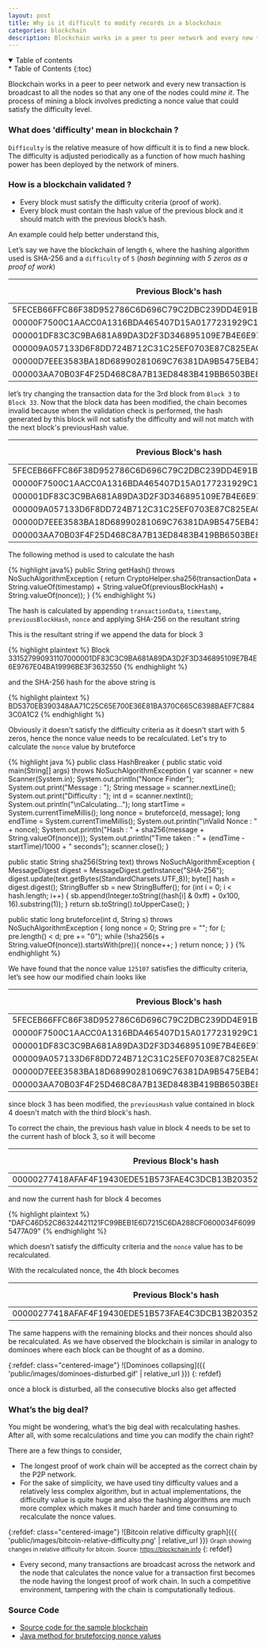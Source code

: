 ```yaml
---
layout: post
title: Why is it difficult to modify records in a blockchain
categories: blockchain
description: Blockchain works in a peer to peer network and every new transaction is broadcast to all the nodes so that any one of the nodes could mine it. The process of mining a block involves predicting a nonce value that could satisfy the difficulty level.
---
```


<details markdown="1" class="table-of-contents" open>
<summary>Table of contents</summary>
* Table of Contents
{:toc}
</details>

Blockchain works in a peer to peer network and every new transaction is broadcast to all the nodes so that any one of the nodes could _mine it_. The process of mining a block involves predicting a nonce value that could satisfy the difficulty level.


### What does 'difficulty' mean in blockchain ?

`Difficulty` is the relative measure of how difficult it is to find a new block. The difficulty is adjusted periodically as a function of how much hashing power has been deployed by the network of miners.

### How is a blockchain validated ?

* Every block must satisfy the difficulty criteria (proof of work).
* Every block must contain the hash value of the previous block and it should match with the previous block’s hash.

An example could help better understand this, 

Let’s say we have the blockchain of length `6`, where the hashing algorithm used is SHA-256 and a `difficulty` of `5` (_hash beginning with 5 zeros as a proof of work_)

<table class="table table-striped table-responsive">
<thead>
    <tr class="bg-dark text-white">
        <th>Previous Block's hash</th> 
        <th>Timestamp</th>
        <th>Nonce</th>
        <th>Transaction Data</th>
    </tr>
</thead>
<tbody>
    <tr>
        <td>5FECEB66FFC86F38D952786C6D696C79C2DBC239DD4E91B46729D73A27FB57E9</td>
        <td>1527990931106</td>
        <td>0525170</td>
        <td>Block 1</td>
    </tr>
    <tr>
        <td>00000F7500C1AACC0A1316BDA465407D15A0177231929C15FCE54DE944B65742</td>
        <td>1527990931107</td>
        <td>0070121</td>
        <td>Block 2</td>
    </tr>
    <tr>
        <td>000001DF83C3C9BA681A89DA3D2F3D346895109E7B4E6E9767E04BA19996BE3F</td>
        <td>1527990931107</td>
        <td>3632550</td>
        <td>Block 3</td>
    </tr>
    <tr>
        <td>000009A057133D6F8DD724B712C31C25EF0703E87C825EACCB01122D4FF1842E</td>
        <td>1527990931107</td>
        <td>0820089</td>
        <td>Block 4</td>
    </tr>
    <tr>
        <td>00000D7EEE3583BA18D68990281069C76381DA9B5475EB41E872796A13FBB384</td>
        <td>1527990931107</td>
        <td>0660226</td>
        <td>Block 5</td>
    </tr>
    <tr>
        <td>000003AA70B03F4F25D468C8A7B13ED8483B419BB6503BE8B25CB14DCC2855F8</td>
        <td>1527990931107</td>
        <td>0031723</td>
        <td>Block 6</td>
    </tr>
</tbody>
</table>

let’s try changing the transaction data for the 3rd block from `Block 3` to `Block 33`. Now that the block data has been modified, the chain becomes invalid because when the validation check is performed, the hash generated by this block will not satisfy the difficulty and will not match with the next block's previousHash value.

<table class="table table-striped table-responsive">
<thead>
    <tr class="bg-dark text-white">
        <th>Previous Block's hash</th> 
        <th>Timestamp</th>
        <th>Nonce</th>
        <th>Transaction Data</th>
    </tr>
</thead>
<tbody>
    <tr>
        <td>5FECEB66FFC86F38D952786C6D696C79C2DBC239DD4E91B46729D73A27FB57E9</td>
        <td>1527990931106</td>
        <td>0525170</td>
        <td>Block 1</td>
    </tr>
    <tr>
        <td>00000F7500C1AACC0A1316BDA465407D15A0177231929C15FCE54DE944B65742</td>
        <td>1527990931107</td>
        <td>0070121</td>
        <td>Block 2</td>
    </tr>
    <tr>
        <td>000001DF83C3C9BA681A89DA3D2F3D346895109E7B4E6E9767E04BA19996BE3F</td>
        <td>1527990931107</td>
        <td>3632550</td>
        <td class="red-cell-highlight"> Block 33 </td>
    </tr>
    <tr>
        <td>000009A057133D6F8DD724B712C31C25EF0703E87C825EACCB01122D4FF1842E</td>
        <td>1527990931107</td>
        <td>0820089</td>
        <td>Block 4</td>
    </tr>
    <tr>
        <td>00000D7EEE3583BA18D68990281069C76381DA9B5475EB41E872796A13FBB384</td>
        <td>1527990931107</td>
        <td>0660226</td>
        <td>Block 5</td>
    </tr>
    <tr>
        <td>000003AA70B03F4F25D468C8A7B13ED8483B419BB6503BE8B25CB14DCC2855F8</td>
        <td>1527990931107</td>
        <td>0031723</td>
        <td>Block 6</td>
    </tr>
</tbody>
</table>

The following method is used to calculate the hash

{% highlight java%}
public String getHash() throws NoSuchAlgorithmException { 
  return CryptoHelper.sha256(transactionData + String.valueOf(timestamp) 
    + String.valueOf(previousBlockHash) 
    + String.valueOf(nonce));
}
{% endhighlight %}

The hash is calculated by appending `transactionData`, `timestamp`, `previousBlockHash`, `nonce` and applying SHA-256 on the resultant string

This is the resultant string if we append the data for block 3

{% highlight plaintext %}
Block 331527990931107000001DF83C3C9BA681A89DA3D2F3D346895109E7B4E6E9767E04BA19996BE3F3632550
{% endhighlight %}

and the SHA-256 hash for the above string is

{% highlight plaintext %}
BD5370EB390348AA71C25C65E700E36E81BA370C665C6398BAEF7C8843C0A1C2
{% endhighlight %}

Obviously it doesn't satisfy the difficulty criteria as it doesn't start with 5 zeros, hence the nonce value needs to be recalculated. Let's try to calculate the `nonce` value by bruteforce

{% highlight java %}
public class HashBreaker { 
  public static void main(String[] args) throws NoSuchAlgorithmException { 
    var scanner = new Scanner(System.in); 
    System.out.println("Nonce Finder"); 
    System.out.print("Message : "); 
    String message = scanner.nextLine(); 
    System.out.print("Difficulty : "); 
    int d = scanner.nextInt(); 
    System.out.println("\nCalculating..."); 
    long startTime = System.currentTimeMillis(); 
    long nonce = bruteforce(d, message); 
    long endTime = System.currentTimeMillis(); 
    System.out.println("\nValid Nonce : " + nonce); 
    System.out.println("Hash : " + sha256(message + String.valueOf(nonce))); 
    System.out.println("Time taken : " + (endTime - startTime)/1000 + " seconds"); 
    scanner.close(); 
  } 
  
  public static String sha256(String text) throws NoSuchAlgorithmException { 
    MessageDigest digest = MessageDigest.getInstance("SHA-256"); 
    digest.update(text.getBytes(StandardCharsets.UTF_8)); 
    byte[] hash = digest.digest(); 
    StringBuffer sb = new StringBuffer(); 
    for (int i = 0; i < hash.length; i++) { 
        sb.append(Integer.toString((hash[i] & 0xff) + 0x100, 16).substring(1));
    }
    return sb.toString().toUpperCase(); 
  } 
  
  public static long bruteforce(int d, String s) throws NoSuchAlgorithmException { 
    long nonce = 0; 
    String pre = ""; 
    for (; pre.length() < d; pre += "0"); 
    while (!sha256(s + String.valueOf(nonce)).startsWith(pre)){ 
      nonce++; 
    } 
    return nonce; 
  }
}
{% endhighlight %}

We have found that the nonce value `125107` satisfies the difficulty criteria, let’s see how our modified chain looks like


<table class="table table-striped table-responsive">
<thead>
    <tr class="bg-dark text-white">
        <th>Previous Block's hash</th> 
        <th>Timestamp</th>
        <th>Nonce</th>
        <th>Transaction Data</th>
    </tr>
</thead>
<tbody>
    <tr>
        <td>5FECEB66FFC86F38D952786C6D696C79C2DBC239DD4E91B46729D73A27FB57E9</td>	
        <td>1527990931106</td> 
        <td>525170</td>	
        <td>Block 1</td>
    </tr>
    <tr>
        <td>00000F7500C1AACC0A1316BDA465407D15A0177231929C15FCE54DE944B65742</td>	
        <td>1527990931107</td> 
        <td>70121</td>	
        <td>Block 2</td>
    </tr>
    <tr>
        <td>000001DF83C3C9BA681A89DA3D2F3D346895109E7B4E6E9767E04BA19996BE3F</td>	
        <td>1527990931107</td> 
        <td class="red-cell-highlight">125107</td>	
        <td>Block 33</td>
    </tr>
    <tr>
        <td>000009A057133D6F8DD724B712C31C25EF0703E87C825EACCB01122D4FF1842E</td>
        <td>1527990931107</td> 
        <td>820089</td>	
        <td>Block 4</td>
    </tr>
    <tr>
        <td>00000D7EEE3583BA18D68990281069C76381DA9B5475EB41E872796A13FBB384</td>	
        <td>1527990931107</td> 
        <td>660226</td>	
        <td>Block 5</td>
    </tr>
    <tr> 
        <td>000003AA70B03F4F25D468C8A7B13ED8483B419BB6503BE8B25CB14DCC2855F8</td>
        <td>1527990931107</td> 
        <td>31723</td>	
        <td>Block 6</td>
    </tr>
</tbody>
</table>

since block 3 has been modified, the `previousHash` value contained in block 4 doesn't match with the third block's hash.

To correct the chain, the previous hash value in block 4 needs to be set to the current hash of block 3, so it will become

<table class="table table-striped table-responsive">
    <thead>
    <tr class="bg-dark text-white">
        <th>Previous Block's hash</th> 
        <th>Timestamp</th>
        <th>Nonce</th>
        <th>Transaction Data</th>
    </tr>
    </thead>
    <tbody>
    <tr>
        <td class='red-cell-highlight'>00000277418AFAF4F19430EDE51B573FAE4C3DCB13B20352A43778802DF0E12F</td> 
        <td>1527990931107</td> 
        <td>820089</td> 
        <td>Block 4</td>
    </tr>
    </tbody>
</table>

and now the current hash for block 4 becomes

{% highlight plaintext %}
"DAFC46D52C86324421121FC99BEB1E6D7215C6DA288CF0600034F60995477A09"
{% endhighlight %}

which doesn’t satisfy the difficulty criteria and the `nonce` value has to be recalculated.

With the recalculated nonce, the 4th block becomes

<table class="table table-responsive table-sm table-striped">
<thead>
    <tr class="bg-fark text-white">
        <th>Previous Block's hash</th> 
        <th>Timestamp</th>
        <th>Nonce</th>
        <th>Transaction Data</th>
    </tr>
</thead>
<tbody>
    <tr>
        <td>00000277418AFAF4F19430EDE51B573FAE4C3DCB13B20352A43778802DF0E12F</td> 
        <td>1527990931107</td> 
        <td class='red-cell-highlight'>691412</td> 
        <td>Block 4</td>
    </tr>
</tbody>
</table>

The same happens with the remaining blocks and their nonces should also be recalculated. As we have observed the blockchain is similar in analogy to dominoes where each block can be thought of as a domino.

{:refdef: class="centered-image"}
![Dominoes collapsing]({{ 'public/images/dominoes-disturbed.gif' | relative_url }})
{: refdef}

once a block is disturbed, all the consecutive blocks also get affected


### What’s the big deal?

You might be wondering, what’s the big deal with recalculating hashes. After all, with some recalculations and time you can modify the chain right?

There are a few things to consider,
* The longest proof of work chain will be accepted as the correct chain by the P2P network.
* For the sake of simplicity, we have used tiny difficulty values and a relatively less complex algorithm, but in actual implementations, the difficulty value is quite huge and also the hashing algorithms are much more complex which makes it much harder and time consuming to recalculate the nonce values.

{:refdef: class="centered-image"}
![Bitcoin relative difficulty graph]({{ 'public/images/bitcoin-relative-difficulty.png' | relative_url }})
<small>Graph showing changes in relative difficulty for bitcoin. Source: https://blockchain.info</small>
{: refdef}


* Every second, many transactions are broadcast across the network and the node that calculates the nonce value for a transaction first becomes the node having the longest proof of work chain. In such a competitive environment, tampering with the chain is computationally tedious.

### Source Code

- [Source code for the sample blockchain](https://github.com/cyberpirate92/SimpleBlockChain)
- [Java method for bruteforcing nonce values](https://gist.github.com/cyberpirate92/26d3d9905113e288ae7b5153649c190f)
